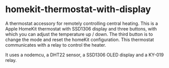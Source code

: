 # homekit-thermostat-with-display

A thermostat accessory for remotely controlling central heating.
This is a Apple HomeKit thermostat with SSD1306 display and three buttons, with which you can adjust the temperature up / down. The third button is to change the mode and reset the homeKit configuration. This thermostat communicates with a relay to control the heater.

It uses a nodemcu, a DHT22 sensor, a SSD1306 OLED display and a KY-019 relay.
